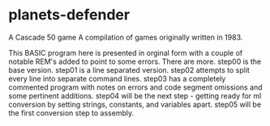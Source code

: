 # planets-defender
A Cascade 50 game
A compilation of games originally written in 1983.

This BASIC program here is presented in orginal form with a couple of notable REM's added to point to some errors. There are more.
step00 is the base version.
step01 is a line separated version.
step02 attempts to split every line into separate command lines.
step03 has a completely commented program with notes on errors and code segment omissions and some pertinent additions.
step04 will be the next step - getting ready for ml conversion by setting strings, constants, and variables apart.
step05 will be the first conversion step to assembly.

